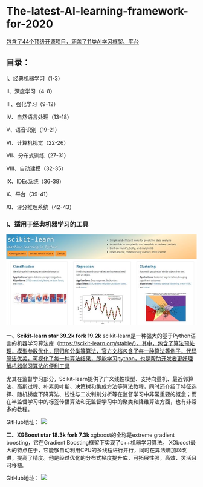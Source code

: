 # The-latest-AI-learning-framework-for-2020
[包含了44个顶级开源项目，涵盖了11类AI学习框架、平台](https://github.com/haggaishachar/techmap)
## 目录：

Ⅰ、经典机器学习（1-3）

Ⅱ、深度学习（4-8）

Ⅲ、强化学习（9-12）

Ⅳ、自然语言处理（13-18）

Ⅴ、语音识别（19-21）

Ⅵ、计算机视觉（22-26）

Ⅶ、分布式训练（27-31）

Ⅷ、自动建模（32-35）

Ⅸ、IDEs系统（36-38）

Ⅹ、平台（39-41）

Ⅺ、评分推理系统（42-43）

### Ⅰ、适用于经典机器学习的工具
![](pic/scikit-learn.JPG)

**一、Scikit-learn star 39.2k fork 19.2k**
scikit-learn是一种强大的基于Python语言的机器学习算法库（https://scikit-learn.org/stable/）。其中，包含了算法预处理，模型参数优化，回归和分类等算法，官方文档包含了每一种算法等例子，代码简洁优美，可视化了每一种算法结果，即能学习python，也是帮助开发者更好理解机器学习算法的便利工具

尤其在监督学习部分，Scikit-learn提供了广义线性模型、支持向量机、最近邻算法、高斯过程、朴素贝叶斯、决策树和集成方法等算法教程，同时还介绍了特征选择、随机梯度下降算法、线性与二次判别分析等在监督学习中非常重要的概念；而在半监督学习中的标签传播算法和无监督学习中的聚类和降维算法方面，也有非常多的教程。

GitHub地址：
![](https://scikit-learn.org/stable/)

**二、XGBoost star 18.3k fork 7.3k**
xgboost的全称是extreme gradient boosting，它在Gradient Boosting框架下实现了c++机器学习算法。
XGboost最大的特点在于，它能够自动利用CPU的多线程进行并行，同时在算法熵加以改进，提高了精度。他是经过优化的分布式梯度提升库，可拓展性强，高效、灵活且可移植。

GitHub地址：
![](https://github.com/dmlc/xgboost )
